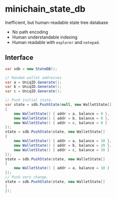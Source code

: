 minichain_state_db
====

Inefficient, but human-readable state tree database

* No path encoding
* Human understandable indexing
* Human readable with `explorer` and `notepad`.

Interface
----
```cs
var sdb = new StateDB();

// Random wallet addresses
var a = UniqID.Generate();
var b = UniqID.Generate();
var c = UniqID.Generate();

// Push initial state.
var state = sdb.PushState(null, new WalletState[]
{
    new WalletState() { addr = a, balance = 0 },
    new WalletState() { addr = b, balance = 0 },
    new WalletState() { addr = c, balance = 0 }
});
state = sdb.PushState(state, new WalletState[]
{
    new WalletState() { addr = a, balance = 10 },
    new WalletState() { addr = b, balance = 20 },
    new WalletState() { addr = c, balance = 30 }
});
state = sdb.PushState(state, new WalletState[]
{
    new WalletState() { addr = a, balance = 10 }
});
// Push zero change.
state = sdb.PushState(state, new WalletState[]
{
});
```
